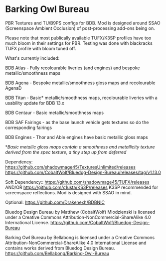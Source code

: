 # Barking Owl Bureau

PBR Textures and TU/B9PS configs for BDB. Mod is designed around SSAO (Screenspace Ambient Occlusion) of post-processing add-ons being on. 

Please note that most publically available TUFX/K3SP profiles have too much bloom in their settings for PBR. Testing was done with blackracks TUFX profile with bloom tuned off.


What's currently included:

BDB Atlas - Fully recolourable liveries (and engines) and bespoke metallic/smoothness maps

BDB Agena - Bespoke metallic/smoothness gloss maps and recolourable AgenaD

BDB Titan - Basic* metallic/smoothness maps, recolourable liveries with a usability update for BDB 13.x

BDB Centaur - Basic metallic/smoothness maps

BDB SAF Fairings - as the base launch vehicle gets textures so do the corresponding fairings

BDB Engines - Thor and Able engines have basic metallic gloss maps


**Basic metallic gloss maps contain a smoothness and metallicity texture derived from the spec texture, a tiny step up from deferred*

Dependency:
https://github.com/shadowmage45/TexturesUnlimited/releases
https://github.com/CobaltWolf/Bluedog-Design-Bureau/releases/tag/v1.13.0

Soft Dependency::
https://github.com/shadowmage45/TUFX/releases AND/OR https://github.com/c1usta/KS3P/releases
K3SP recommended for screenspace reflections. Mod is designed with SSAO in mind. 

Optional:
https://github.com/Drakenexh/BDBNIC

Bluedog Design Bureau by Matthew (CobaltWolf) Mlodzienski is licensed under a Creative Commons Attribution-NonCommercial-ShareAlike 4.0 International License.
https://github.com/CobaltWolf/Bluedog-Design-Bureau

Barking Owl Bureau by Bellabong is licensed under a Creative Commons Attribution-NonCommercial-ShareAlike 4.0 International License and contains works derived from Bluedog Design Bureau.
https://github.com/Bellabong/Barking-Owl-Bureau
